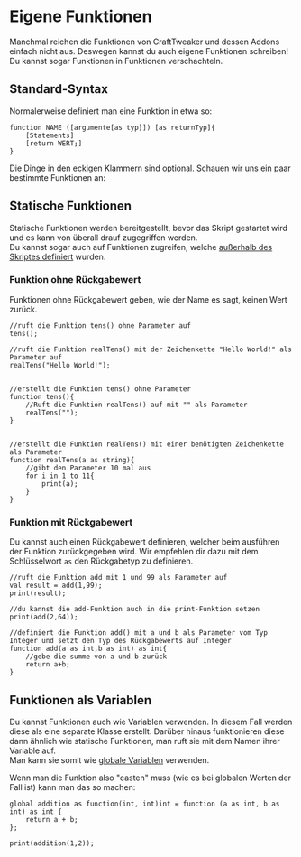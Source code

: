# Eigene Funktionen

Manchmal reichen die Funktionen von CraftTweaker und dessen Addons einfach nicht aus. Deswegen kannst du auch eigene Funktionen schreiben! Du kannst sogar Funktionen in Funktionen verschachteln.

## Standard-Syntax

Normalerweise definiert man eine Funktion in etwa so:

```zenscript
function NAME ([argumente[as typ]]) [as returnTyp]{
    [Statements]
    [return WERT;]
}
```

Die Dinge in den eckigen Klammern sind optional. Schauen wir uns ein paar bestimmte Funktionen an:

## Statische Funktionen

Statische Funktionen werden bereitgestellt, bevor das Skript gestartet wird und es kann von überall drauf zugegriffen werden.  
Du kannst sogar auch auf Funktionen zugreifen, welche [außerhalb des Skriptes definiert](Cross-Script_Reference) wurden.

### Funktion ohne Rückgabewert

Funktionen ohne Rückgabewert geben, wie der Name es sagt, keinen Wert zurück.

```zenscript
//ruft die Funktion tens() ohne Parameter auf
tens();

//ruft die Funktion realTens() mit der Zeichenkette "Hello World!" als Parameter auf
realTens("Hello World!");


//erstellt die Funktion tens() ohne Parameter
function tens(){
    //Ruft die Funktion realTens() auf mit "" als Parameter
    realTens("");
}


//erstellt die Funktion realTens() mit einer benötigten Zeichenkette als Parameter
function realTens(a as string){
    //gibt den Parameter 10 mal aus
    for i in 1 to 11{
        print(a);
    }
}
```

### Funktion mit Rückgabewert

Du kannst auch einen Rückgabewert definieren, welcher beim ausführen der Funktion zurückgegeben wird. Wir empfehlen dir dazu mit dem Schlüsselwort `as` den Rückgabetyp zu definieren.

```zenscript
//ruft die Funktion add mit 1 und 99 als Parameter auf
val result = add(1,99);
print(result);

//du kannst die add-Funktion auch in die print-Funktion setzen
print(add(2,64));

//definiert die Funktion add() mit a und b als Parameter vom Typ Integer und setzt den Typ des Rückgabewerts auf Integer
function add(a as int,b as int) as int{
    //gebe die summe von a und b zurück
    return a+b;
}
```

## Funktionen als Variablen

Du kannst Funktionen auch wie Variablen verwenden. In diesem Fall werden diese als eine separate Klasse erstellt. Darüber hinaus funktionieren diese dann ähnlich wie statische Funktionen, man ruft sie mit dem Namen ihrer Variable auf.  
Man kann sie somit wie [globale Variablen](/AdvancedFunctions/Global_Static_Variables/) verwenden.

Wenn man die Funktion also "casten" muss (wie es bei globalen Werten der Fall ist) kann man das so machen:

    global addition as function(int, int)int = function (a as int, b as int) as int {
        return a + b;
    };
    
    print(addition(1,2));